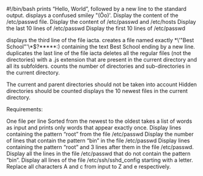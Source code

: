 #!/bin/bash
prints “Hello, World”, followed by a new line to the standard output.
displays a confused smiley "(Ôo)'.
Display the content of the /etc/passwd file.
Display the content of /etc/passwd and /etc/hosts
Display the last 10 lines of /etc/passwd
Display the first 10 lines of /etc/passwd

displays the third line of the file iacta.
creates a file named exactly \*\\'"Best School"\'\\*$\?\*\*\*\*\*:) containing the text Best School ending by a new line.
duplicates the last line of the file iacta
deletes all the regular files (not the directories) with a .js extension that are present in the current directory and all its subfolders.
counts the number of directories and sub-directories in the current directory.

The current and parent directories should not be taken into account
Hidden directories should be counted
displays the 10 newest files in the current directory.

Requirements:

One file per line
Sorted from the newest to the oldest
takes a list of words as input and prints only words that appear exactly once.
Display lines containing the pattern “root” from the file /etc/passwd
Display the number of lines that contain the pattern “bin” in the file /etc/passwd
Display lines containing the pattern “root” and 3 lines after them in the file /etc/passwd.
Display all the lines in the file /etc/passwd that do not contain the pattern “bin”.
Display all lines of the file /etc/ssh/sshd_config starting with a letter.
Replace all characters A and c from input to Z and e respectively.
